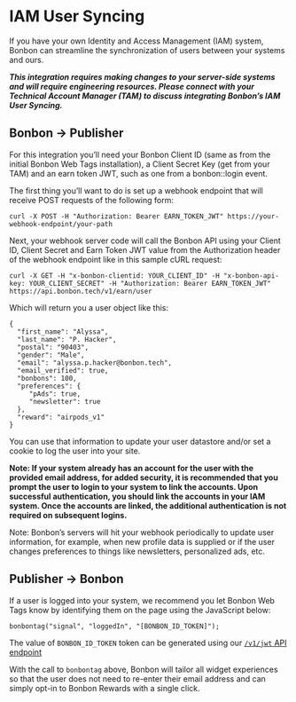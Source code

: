 # IAM User Syncing

If you have your own Identity and Access Management (IAM) system, Bonbon can streamline the synchronization of users between your systems and ours.

<b><i>This integration requires making changes to your server-side systems and will require engineering resources.  Please connect with your Technical Account Manager (TAM) to discuss integrating Bonbon’s IAM User Syncing. </i></b>

## Bonbon -> Publisher

For this integration you’ll need your Bonbon Client ID (same as from the initial Bonbon Web Tags installation), a Client Secret Key (get from your TAM) and an earn token JWT, such as one from a bonbon::login event.

The first thing you’ll want to do is set up a webhook endpoint that will receive POST requests of the following form:

```
curl -X POST -H "Authorization: Bearer EARN_TOKEN_JWT" https://your-webhook-endpoint/your-path
```

Next, your webhook server code will call the Bonbon API using your Client ID, Client Secret and Earn Token JWT value from the Authorization header of the webhook endpoint like in this sample cURL request:

```
curl -X GET -H "x-bonbon-clientid: YOUR_CLIENT_ID" -H "x-bonbon-api-key: YOUR_CLIENT_SECRET" -H "Authorization: Bearer EARN_TOKEN_JWT" https://api.bonbon.tech/v1/earn/user
```

Which will return you a user object like this:

```
{
  "first_name": "Alyssa",
  "last_name": "P. Hacker",
  "postal": "90403",
  "gender": "Male",
  "email": "alyssa.p.hacker@bonbon.tech",
  "email_verified": true,
  "bonbons": 100,
  "preferences": {
     "pAds": true,
     "newsletter": true
  },
  "reward": "airpods_v1"
}
```

You can use that information to update your user datastore and/or set a cookie to log the user into your site.

<b>Note: If your system already has an account for the user with the provided email address, for added security, it is recommended that you prompt the user to login to your system to link the accounts. Upon successful authentication, you should link the accounts in your IAM system. Once the accounts are linked, the additional authentication is not required on subsequent logins.</b>


Note: Bonbon’s servers will hit your webhook periodically to update user information, for example, when new profile data is supplied or if the user changes preferences to things like newsletters, personalized ads, etc.


## Publisher -> Bonbon

If a user is logged into your system, we recommend you let Bonbon Web Tags know by identifying them on the page using the JavaScript below:

```
bonbontag("signal", "loggedIn", "[BONBON_ID_TOKEN]");
```

The value of `BONBON_ID_TOKEN` token can be generated using our <a href="https://developers.bonbon.tech/#/paths/~1jwt/post">`/v1/jwt` API endpoint</a> 

With the call to `bonbontag` above, Bonbon will tailor all widget experiences so that the user does not need to re-enter their email address and can simply opt-in to Bonbon Rewards with a single click.


